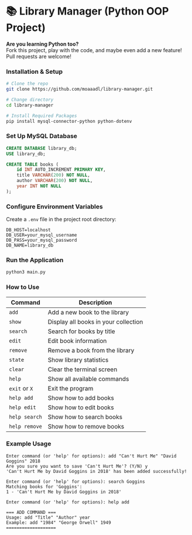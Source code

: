 # 📚 Library Manager (Python OOP Project)

**Are you learning Python too?**  
Fork this project, play with the code, and maybe even add a new feature!  
Pull requests are welcome!

<h3>Installation & Setup</h3>

```bash
# Clone the repo
git clone https://github.com/moaaadl/library-manager.git

# Change directory
cd library-manager

# Install Required Packages
pip install mysql-connector-python python-dotenv
```
<h3>Set Up MySQL Database</h3>

```sql
CREATE DATABASE library_db;
USE library_db;

CREATE TABLE books (
    id INT AUTO_INCREMENT PRIMARY KEY,
    title VARCHAR(200) NOT NULL,
    author VARCHAR(200) NOT NULL,
    year INT NOT NULL
);
```

<h3>Configure Environment Variables</h3>

Create a `.env` file in the project root directory:

```env
DB_HOST=localhost
DB_USER=your_mysql_username
DB_PASS=your_mysql_password
DB_NAME=library_db
```
<h3>Run the Application</h3>

```bash
python3 main.py
```
<h3>How to Use</h3>

| Command       | Description                          |
|---------------|--------------------------------------|
| `add`         | Add a new book to the library        |
| `show`        | Display all books in your collection |
| `search`      | Search for books by title            |
| `edit`        | Edit book information                |
| `remove`      | Remove a book from the library       |
| `state`       | Show library statistics              |
| `clear`       | Clear the terminal screen            |
| `help`        | Show all available commands          |
| `exit` or `X` | Exit the program                     |
| `help add`    | Show how to add books                |
| `help edit`   | Show how to edit books               |
| `help search` | Show how to search books             |
| `help remove` | Show how to remove books             |

<h3>Example Usage</h3>

```
Enter command (or 'help' for options): add "Can't Hurt Me" "David Goggins" 2018
Are you sure you want to save 'Can't Hurt Me'? (Y/N) y
'Can't Hurt Me by David Goggins in 2018' has been added successfully!

Enter command (or 'help' for options): search Goggins
Matching books for 'Goggins':
1 - 'Can't Hurt Me by David Goggins in 2018'

Enter command (or 'help' for options): help add

=== ADD COMMAND ===
Usage: add "Title" "Author" year
Example: add "1984" "George Orwell" 1949
===================
```
